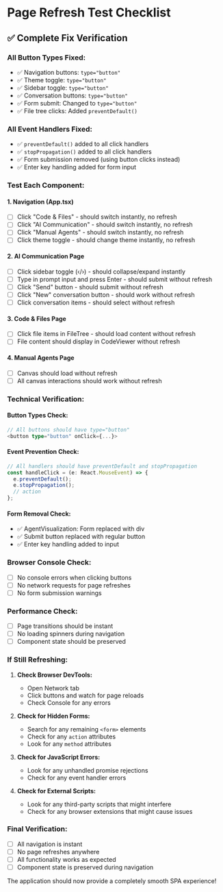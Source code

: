 # Page Refresh Test Checklist

## ✅ **Complete Fix Verification**

### **All Button Types Fixed:**
- ✅ Navigation buttons: `type="button"`
- ✅ Theme toggle: `type="button"`
- ✅ Sidebar toggle: `type="button"`
- ✅ Conversation buttons: `type="button"`
- ✅ Form submit: Changed to `type="button"`
- ✅ File tree clicks: Added `preventDefault()`

### **All Event Handlers Fixed:**
- ✅ `preventDefault()` added to all click handlers
- ✅ `stopPropagation()` added to all click handlers
- ✅ Form submission removed (using button clicks instead)
- ✅ Enter key handling added for form input

### **Test Each Component:**

#### **1. Navigation (App.tsx)**
- [ ] Click "Code & Files" - should switch instantly, no refresh
- [ ] Click "AI Communication" - should switch instantly, no refresh
- [ ] Click "Manual Agents" - should switch instantly, no refresh
- [ ] Click theme toggle - should change theme instantly, no refresh

#### **2. AI Communication Page**
- [ ] Click sidebar toggle (‹/›) - should collapse/expand instantly
- [ ] Type in prompt input and press Enter - should submit without refresh
- [ ] Click "Send" button - should submit without refresh
- [ ] Click "New" conversation button - should work without refresh
- [ ] Click conversation items - should select without refresh

#### **3. Code & Files Page**
- [ ] Click file items in FileTree - should load content without refresh
- [ ] File content should display in CodeViewer without refresh

#### **4. Manual Agents Page**
- [ ] Canvas should load without refresh
- [ ] All canvas interactions should work without refresh

### **Technical Verification:**

#### **Button Types Check:**
```typescript
// All buttons should have type="button"
<button type="button" onClick={...}>
```

#### **Event Prevention Check:**
```typescript
// All handlers should have preventDefault and stopPropagation
const handleClick = (e: React.MouseEvent) => {
  e.preventDefault();
  e.stopPropagation();
  // action
};
```

#### **Form Removal Check:**
- ✅ AgentVisualization: Form replaced with div
- ✅ Submit button replaced with regular button
- ✅ Enter key handling added to input

### **Browser Console Check:**
- [ ] No console errors when clicking buttons
- [ ] No network requests for page refreshes
- [ ] No form submission warnings

### **Performance Check:**
- [ ] Page transitions should be instant
- [ ] No loading spinners during navigation
- [ ] Component state should be preserved

### **If Still Refreshing:**

1. **Check Browser DevTools:**
   - Open Network tab
   - Click buttons and watch for page reloads
   - Check Console for any errors

2. **Check for Hidden Forms:**
   - Search for any remaining `<form>` elements
   - Check for any `action` attributes
   - Look for any `method` attributes

3. **Check for JavaScript Errors:**
   - Look for any unhandled promise rejections
   - Check for any event handler errors

4. **Check for External Scripts:**
   - Look for any third-party scripts that might interfere
   - Check for any browser extensions that might cause issues

### **Final Verification:**
- [ ] All navigation is instant
- [ ] No page refreshes anywhere
- [ ] All functionality works as expected
- [ ] Component state is preserved during navigation

The application should now provide a completely smooth SPA experience! 